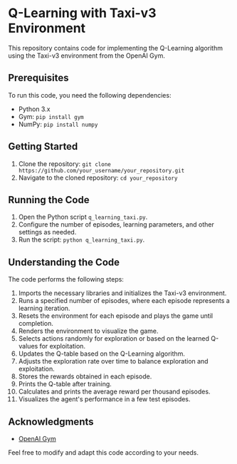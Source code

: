 # Q-Learning with Taxi-v3 Environment

This repository contains code for implementing the Q-Learning algorithm using the Taxi-v3 environment from the OpenAI Gym.

## Prerequisites

To run this code, you need the following dependencies:

- Python 3.x
- Gym: `pip install gym`
- NumPy: `pip install numpy`

## Getting Started

1. Clone the repository: `git clone https://github.com/your_username/your_repository.git`
2. Navigate to the cloned repository: `cd your_repository`

## Running the Code

1. Open the Python script `q_learning_taxi.py`.
2. Configure the number of episodes, learning parameters, and other settings as needed.
3. Run the script: `python q_learning_taxi.py`.

## Understanding the Code

The code performs the following steps:

1. Imports the necessary libraries and initializes the Taxi-v3 environment.
2. Runs a specified number of episodes, where each episode represents a learning iteration.
3. Resets the environment for each episode and plays the game until completion.
4. Renders the environment to visualize the game.
5. Selects actions randomly for exploration or based on the learned Q-values for exploitation.
6. Updates the Q-table based on the Q-Learning algorithm.
7. Adjusts the exploration rate over time to balance exploration and exploitation.
8. Stores the rewards obtained in each episode.
9. Prints the Q-table after training.
10. Calculates and prints the average reward per thousand episodes.
11. Visualizes the agent's performance in a few test episodes.



## Acknowledgments

- [OpenAI Gym](https://gym.openai.com/)

Feel free to modify and adapt this code according to your needs.

